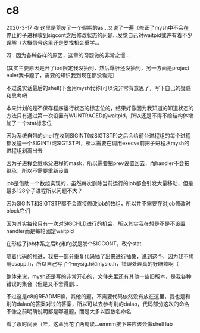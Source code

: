 # c8

2020-3-17 夜 这里是荒废了一个假期的as...又说了一遍（修正了mysh中不会在停止的子进程收到sigcont之后修改状态的问题...发觉自己对waitpid或许有着不少误解（大概信号这里还是要找机会重学...

呀...因为各种各样的原因，这章的习题做的非常之慢...

(其实主要原因是开了iori限定我没抽到，然后爆肝还没抽到，另一方面是project euler我卡题了，需要的知识我到现在都没看完）

不过说实话最后的shell(下面用mysh代称)可以说非常有意思了，写下自己的疑惑和思考吧

本来计划的是不保存程序运行状态的标志位的，结果好像因为我知道的知道状态的方法只有通过第一次设置有WUNTRACED的waitpid，所以还是不得不给结构体增加了一个stat标志位

因为系统自带的shell在收到SIGINT(或SIGTSTP)之后会给前台进程组的每个进程都发送一个SIGINT(或SIGTSTP)，所以需要在调用execve前把子进程从mysh的进程组剥离出去

因为子进程会继承父进程的mask，所以需要把prev设置回去，而handler不会被继承，所以不需要重新设置

job是借助一个数组实现的，虽然每次删除当前运行的job都会引发大量移动，但是最多128个子进程所以问题不大？

因为SIGINT和SIGTSTP都不会直接修改job的数组，所以并不需要在对job修改时block它们

因为其实每轮只有一次对SIGCHLD进行的机会，所以其实我在想是不是不设置handler而是每轮固定waitpid

在形成了job体系之后bg和fg就是发个SIGCONT，改个stat

随着代码的推进，我把一部分重复代码抽了出来进行抽象，说到这个，因为我不想用csapp.h，所以自己写了个mysig.h和mysio.h，错误处理真的好麻烦啊（

整体来说，mysh还是写的非常开心的，文件夹里还有其他一些旧版本，是我各种错误的集合（但是又不舍得删...

不过这是c8的README嘛，其他的题，不需要代码依然没有放在这里，我也是和别的dalao的答案对过的答案，所以可以去参考别的dalao，代码部分这次的命名不像之前明确说明都是哪道题，而是大多以函数名命名

看了眼时间表（哇，这章我花了两周诶...emmm接下来应该会做shell lab

